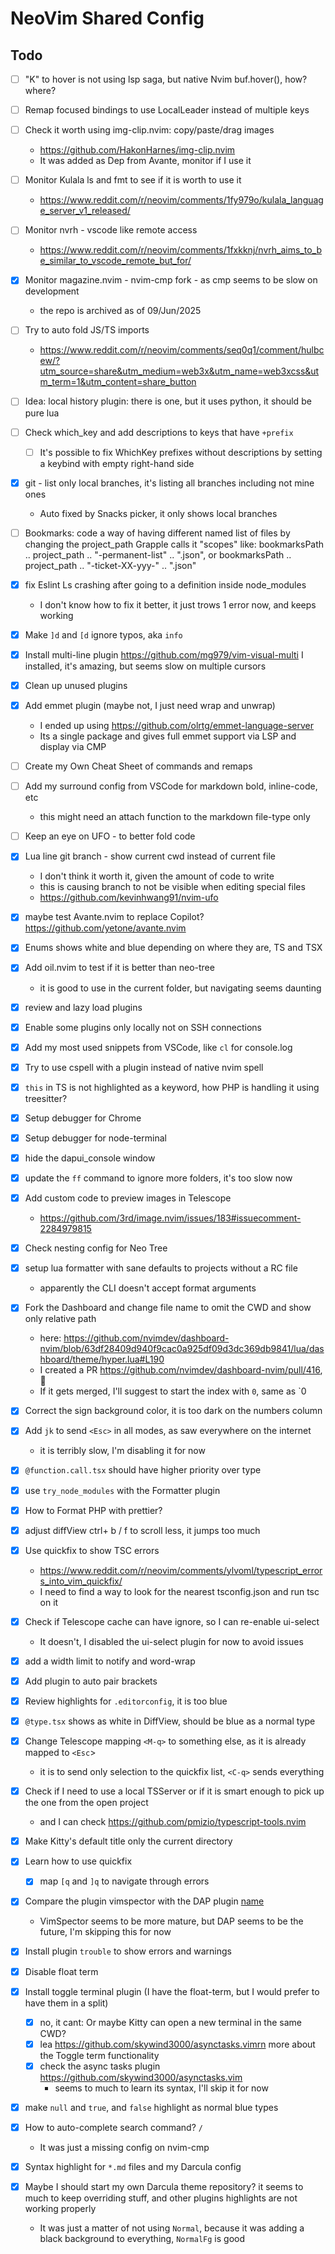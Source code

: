 # NeoVim Shared Config

## Todo

- [ ] "K" to hover is not using lsp saga, but native Nvim buf.hover(), how?
      where?

- [ ] Remap focused bindings to use LocalLeader instead of multiple keys
- [ ] Check it worth using img-clip.nvim: copy/paste/drag images
  - https://github.com/HakonHarnes/img-clip.nvim
  - It was added as Dep from Avante, monitor if I use it
- [ ] Monitor Kulala ls and fmt to see if it is worth to use it
  - https://www.reddit.com/r/neovim/comments/1fy979o/kulala_language_server_v1_released/
- [ ] Monitor nvrh - vscode like remote access
  - https://www.reddit.com/r/neovim/comments/1fxkknj/nvrh_aims_to_be_similar_to_vscode_remote_but_for/
- [x] Monitor magazine.nvim - nvim-cmp fork - as cmp seems to be slow on
      development
  - the repo is archived as of 09/Jun/2025
- [ ] Try to auto fold JS/TS imports
  - https://www.reddit.com/r/neovim/comments/seq0q1/comment/hulbcew/?utm_source=share&utm_medium=web3x&utm_name=web3xcss&utm_term=1&utm_content=share_button
- [ ] Idea: local history plugin: there is one, but it uses python, it should be
      pure lua
- [ ] Check which_key and add descriptions to keys that have `+prefix`
  - [ ] It's possible to fix WhichKey prefixes without descriptions by setting a
        keybind with empty right-hand side
- [x] git - list only local branches, it's listing all branches including not
      mine ones
  - Auto fixed by Snacks picker, it only shows local branches
- [ ] Bookmarks: code a way of having different named list of files by changing
      the project_path Grapple calls it "scopes" like: bookmarksPath ..
      project_path .. "-permanent-list" .. ".json", or bookmarksPath ..
      project_path .. "-ticket-XX-yyy-" .. ".json"
- [x] fix Eslint Ls crashing after going to a definition inside node_modules
  - I don't know how to fix it better, it just trows 1 error now, and keeps
    working
- [x] Make `]d` and `[d` ignore typos, aka `info`
- [x] Install multi-line plugin https://github.com/mg979/vim-visual-multi I
      installed, it's amazing, but seems slow on multiple cursors
- [x] Clean up unused plugins
- [x] Add emmet plugin (maybe not, I just need wrap and unwrap)
  - I ended up using https://github.com/olrtg/emmet-language-server
  - Its a single package and gives full emmet support via LSP and display via
    CMP
- [ ] Create my Own Cheat Sheet of commands and remaps
- [ ] Add my surround config from VSCode for markdown bold, inline-code, etc
  - this might need an attach function to the markdown file-type only
- [ ] Keep an eye on UFO - to better fold code
- [x] Lua line git branch - show current cwd instead of current file
  - I don't think it worth it, given the amount of code to write
  - this is causing branch to not be visible when editing special files
  - https://github.com/kevinhwang91/nvim-ufo
- [x] maybe test Avante.nvim to replace Copilot?
      https://github.com/yetone/avante.nvim
- [x] Enums shows white and blue depending on where they are, TS and TSX
- [x] Add oil.nvim to test if it is better than neo-tree
  - it is good to use in the current folder, but navigating seems daunting
- [x] review and lazy load plugins
- [x] Enable some plugins only locally not on SSH connections
- [x] Add my most used snippets from VSCode, like `cl` for console.log
- [x] Try to use cspell with a plugin instead of native nvim spell
- [x] `this` in TS is not highlighted as a keyword, how PHP is handling it using
      treesitter?
- [x] Setup debugger for Chrome
- [x] Setup debugger for node-terminal
- [x] hide the dapui_console window
- [x] update the `ff` command to ignore more folders, it's too slow now
- [x] Add custom code to preview images in Telescope
  - https://github.com/3rd/image.nvim/issues/183#issuecomment-2284979815
- [x] Check nesting config for Neo Tree
- [x] setup lua formatter with sane defaults to projects without a RC file
  - apparently the CLI doesn't accept format arguments
- [x] Fork the Dashboard and change file name to omit the CWD and show only
      relative path
  - here:
    https://github.com/nvimdev/dashboard-nvim/blob/63df28409d940f9cac0a925df09d3dc369db9841/lua/dashboard/theme/hyper.lua#L190
  - I created a PR https://github.com/nvimdev/dashboard-nvim/pull/416, 🤞
  - If it gets merged, I'll suggest to start the index with `0`, same as `0
- [x] Correct the sign background color, it is too dark on the numbers column
- [x] Add `jk` to send `<Esc>` in all modes, as saw everywhere on the internet
  - it is terribly slow, I'm disabling it for now
- [x] `@function.call.tsx` should have higher priority over type
- [x] use `try_node_modules` with the Formatter plugin
- [x] How to Format PHP with prettier?
- [x] adjust diffView ctrl+ b / f to scroll less, it jumps too much
- [x] Use quickfix to show TSC errors
  - https://www.reddit.com/r/neovim/comments/ylvoml/typescript_errors_into_vim_quickfix/
  - I need to find a way to look for the nearest tsconfig.json and run tsc on it
- [x] Check if Telescope cache can have ignore, so I can re-enable ui-select
  - It doesn't, I disabled the ui-select plugin for now to avoid issues
- [x] add a width limit to notify and word-wrap
- [x] Add plugin to auto pair brackets
- [x] Review highlights for `.editorconfig`, it is too blue
- [x] `@type.tsx` shows as white in DiffView, should be blue as a normal type
- [x] Change Telescope mapping `<M-q>` to something else, as it is already
      mapped to `<Esc`>
  - it is to send only selection to the quickfix list, `<C-q>` sends everything
- [x] Check if I need to use a local TSServer or if it is smart enough to pick
      up the one from the open project
  - and I can check https://github.com/pmizio/typescript-tools.nvim
- [x] Make Kitty's default title only the current directory
- [x] Learn how to use quickfix
  - [x] map `[q` and `]q` to navigate through errors
- [x] Compare the plugin vimspector with the DAP plugin
      [name](https://github.com/puremourning/vimspector)
  - VimSpector seems to be more mature, but DAP seems to be the future, I'm
    skipping this for now
- [x] Install plugin `trouble` to show errors and warnings
- [x] Disable float term
- [x] Install toggle terminal plugin (I have the float-term, but I would prefer
      to have them in a split)
  - [x] no, it cant: Or maybe Kitty can open a new terminal in the same CWD?
  - [x] lea https://github.com/skywind3000/asynctasks.vimrn more about the
        Toggle term functionality
  - [x] check the async tasks plugin
        https://github.com/skywind3000/asynctasks.vim
    - seems to much to learn its syntax, I'll skip it for now
- [x] make `null` and `true`, and `false` highlight as normal blue types
- [x] How to auto-complete search command? `/ `
  - It was just a missing config on nvim-cmp
- [x] Syntax highlight for `*.md` files and my Darcula config
- [x] Maybe I should start my own Darcula theme repository? it seems to much to
      keep overriding stuff, and other plugins highlights are not working
      properly
  - It was just a matter of not using `Normal`, because it was adding a black
    background to everything, `NormalFg` is good
